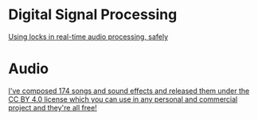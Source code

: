 # Digital Signal Processing

[Using locks in real-time audio processing, safely](https://timur.audio/using-locks-in-real-time-audio-processing-safely)

# Audio

[I've composed 174 songs and sound effects and released them under the CC BY 4.0 license which you can use in any personal and commercial project and they're all free!](https://www.reddit.com/r/opensource/comments/hrlt5g/ive_composed_174_songs_and_sound_effects_and/)